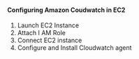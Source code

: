 #### Configuring Amazon Coudwatch in EC2  ###########

1. Launch EC2 Instance
2. Attach I AM Role
3. Connect EC2 instance
4. Configure and Install Cloudwatch agent 


